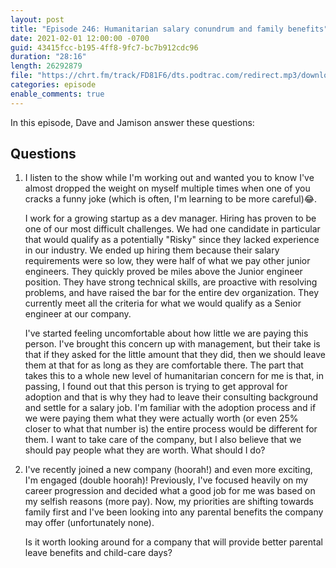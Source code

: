 ```yaml
---
layout: post
title: "Episode 246: Humanitarian salary conundrum and family benefits"
date: 2021-02-01 12:00:00 -0700
guid: 43415fcc-b195-4ff8-9fc7-bc7b912cdc96
duration: "28:16"
length: 26292879
file: "https://chrt.fm/track/FD81F6/dts.podtrac.com/redirect.mp3/download.softskills.audio/sse-246.mp3"
categories: episode
enable_comments: true
---
```


In this episode, Dave and Jamison answer these questions:

## Questions

1. I listen to the show while I'm working out and wanted you to know I've almost dropped the weight on myself multiple times when one of you cracks a funny joke (which is often, I'm learning to be more careful)😂.
   
   I work for a growing startup as a dev manager. Hiring has proven to be one of our most difficult challenges. We had one candidate in particular that would qualify as a potentially "Risky" since they lacked experience in our industry. We ended up hiring them because their salary requirements were so low, they were half of what we pay other junior engineers. They quickly proved be miles above the Junior engineer position. They have strong technical skills, are proactive with resolving problems, and have raised the bar for the entire dev organization. They currently meet all the criteria for what we would qualify as a Senior engineer at our company.
   
   I've started feeling uncomfortable about how little we are paying this person. I've brought this concern up with management, but their take is that if they asked for the little amount that they did, then we should leave them at that for as long as they are comfortable there. The part that takes this to a whole new level of humanitarian concern for me is that, in passing, I found out that this person is trying to get approval for adoption and that is why they had to leave their consulting background and settle for a salary job. I'm familiar with the adoption process and if we were paying them what they were actually worth (or even 25% closer to what that number is) the entire process would be different for them. I want to take care of the company, but I also believe that we should pay people what they are worth.  What should I do?


2. I've recently joined a new company (hoorah!) and even more exciting, I'm engaged (double hoorah)! Previously, I've focused heavily on my career progression and decided what a good job for me was based on my selfish reasons (more pay). Now, my priorities are shifting towards family first and I've been looking into any parental benefits the company may offer (unfortunately none).
   
   Is it worth looking around for a company that will provide better parental leave benefits and child-care days?
